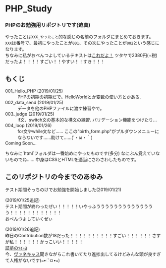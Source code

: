 # PHP_Study
### PHPのお勉強用リポジトリです(迫真)  
やったことは`XXX_やったこと`的な感じの名前のフォルダにまとめておきます。  
`XXX`は番号で、最初にやったことが`001`、その次にやったことが`002`という感じになります。  
ちなみに私がおべんつよしているテキストは[これだよ！](https://www.amazon.co.jp/PHP%E3%81%97%E3%81%A3%E3%81%8B%E3%82%8A%E5%85%A5%E9%96%80%E6%95%99%E5%AE%A4-%E4%BD%BF%E3%81%88%E3%82%8B%E5%8A%9B%E3%81%8C%E8%BA%AB%E3%81%AB%E3%81%A4%E3%81%8F%E3%80%81%E4%BB%95%E7%B5%84%E3%81%BF%E3%81%8B%E3%82%89%E3%82%8F%E3%81%8B%E3%82%8B%E3%80%82-%E5%B0%8F%E5%8E%9F-%E9%9A%86%E7%BE%A9/dp/4798153370/ref=tmm_pap_swatch_0?_encoding=UTF8&qid=&sr= "てきすと！！！") ツタヤで2380円(+税)だったよ！！！！すごい！！やすい！！すき！！！
## もくじ
<dl>
  <dt>001_Hello_PHP (2019/01/25)</dt>
  <dd>PHPの初期の初期だで。HelloWorldとか変数の使い方とかある.</dd>
  <dt>002_data_send (2019/01/25)</dt>
  <dd>データを他のPHPファイルに渡す練習やで。</dd>
  <dt>003_judge (2019/01/25)</dt>
  <dd>if文、switch文の基本的な構文の練習. バリデーション機能をつけたり…</dd>
  <dt>004_loop (2019/01/26)</dt>
  <dd>for文やwhile文など…… ここの"birth_form.php"がプルダウンメニューにならないです……助けて……(´・ω・｀)</dd>
  
  <dt>Coming Soon…</dt>
</dl>  
ちなみに`html`フォルダは一番始めにやったものです(多分)  
なにぶん覚えていないものでね…… 中身はCSSとHTMLを適当にさわさわしたものです。





## このリポジトリの今までのあゆみ
テスト期間そっちのけでお勉強を開始しました(2019/01/21)

(2019/01/25追記)  
テスト期間が終わったぜい！！！！！いやっふうううううううううううううう！！！！！！！！！！！！  
おべんつよしていくぜぃ

(2019/01/26追記)  
昨日のContribution数が18だった！！！！！！！！！！すごい！！！！！！さすが私！！！！！！かっこいい！！！！！  
[証拠のﾂｲｰﾖ](https://twitter.com/Tech_Kazu/status/1088814372460339202 "ひれふせ！！！")  
今、[ヴァネキャス](https://twitcasting.tv/vane11ope "つよいひとの巣窟")聞きながらこれ書いてたり進捗出してるけどみんな頭が良すぎて人権がないです(๑•ૅㅁ•๑)

